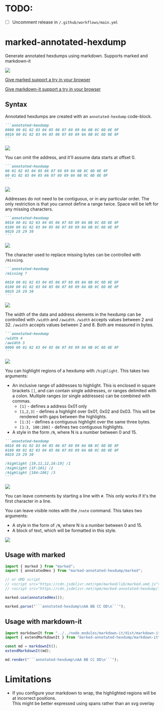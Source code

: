 # TODO:

-   [ ] Uncomment release in `/.github/workflows/main.yml`

# marked-annotated-hexdump

Generate annotated hexdumps using markdown. Supports marked and markdown-it

![](./.img/ExampleOutput.png)

[Give marked support a try in your browser](https://danishcake.github.io/marked-annotated-hexdump/marked)

[Give markdown-it support a try in your browser](https://danishcake.github.io/marked-annotated-hexdump/markdown-it)

## Syntax

Annotated hexdumps are created with an `annotated-hexdump` code-block.

````markdown
```annotated-hexdump
0000 00 01 02 03 04 05 06 07 08 09 0A 0B 0C 0D 0E 0F
0010 00 01 02 03 04 05 06 07 08 09 0A 0B 0C 0D 0E 0F
```
````

![](./.img/Example1.png)

You can omit the address, and it'll assume data starts at offset 0.

````markdown
```annotated-hexdump
00 01 02 03 04 05 06 07 08 09 0A 0B 0C 0D 0E 0F
00 01 02 03 04 05 06 07 08 09 0A 0B 0C 0D 0E 0F
```
````

![](./.img/Example2.png)

Addresses do not need to be contiguous, or in any particular order.
The only restriction is that you cannot define a range twice. Space will be left for any missing characters.

````markdown
```annotated-hexdump
0010 00 01 02 03 04 05 06 07 08 09 0A 0B 0C 0D 0E 0F
0100 00 01 02 03 04 05 06 07 08 09 0A 0B 0C 0D 0E 0F
0028 28 29 30
```
````

![](./.img/Example3.png)

The character used to replace missing bytes can be controlled with `/missing`.

````markdown
```annotated-hexdump
/missing ?

0010 00 01 02 03 04 05 06 07 08 09 0A 0B 0C 0D 0E 0F
0100 00 01 02 03 04 05 06 07 08 09 0A 0B 0C 0D 0E 0F
0028 28 29 30
```
````

![](./.img/Example4.png)

The width of the data and address elements in the hexdump can be controlled with `/width` and `/awidth`. `/width` accepts values between 2 and 32. `/awidth` accepts values between 2 and 8. Both are measured in bytes.

````markdown
```annotated-hexdump
/width 4
/awidth 3
0000 00 01 02 03 04 05 06 07 08 09 0A 0B 0C 0D 0E 0F
```
````

![](./.img/Example5.png)

You can highlight regions of a hexdump with `/highlight`. This takes two arguments:

-   An inclusive range of addresses to highlight. This is enclosed in square brackets `[]`, and can contain single addresses, or ranges delimited with a colon. Multiple ranges (or single addresses) can be combined with commas.
    -   `[1]` - defines a address 0x01 only
    -   `[1,2,3]` - defines a highlight over 0x01, 0x02 and 0x03. This will be rendered with gaps between the highlights.
    -   `[1:3]` - defines a contiguous highlight over the same three bytes.
    -   `[1:3, 100:200]` - defines two contiguous highlights.
-   A style in the form `/N`, where N is a number between 0 and 15.

````markdown
```annotated-hexdump
0010 00 01 02 03 04 05 06 07 08 09 0A 0B 0C 0D 0E 0F
0100 00 01 02 03 04 05 06 07 08 09 0A 0B 0C 0D 0E 0F
0028 28 29 30

/highlight [10,11,12,16:19] /1
/highlight [1F:101] /2
/highlight [104:106] /3
```
````

![](./.img/Example6.png)

You can leave comments by starting a line with `#`. This only works if it's the first character in a line.

You can leave visible notes with the `/note` command. This takes two arguments:

-   A style in the form of `/N`, where N is a number between 0 and 15.
-   A block of text, which will be formatted in this style.

![](./.img/Example7.png)

## Usage with marked

````js
import { marked } from "marked";
import { annotatedHex } from "marked-annotated-hexdump/marked";

// or UMD script
// <script src="https://cdn.jsdelivr.net/npm/marked/lib/marked.umd.js"></script>
// <script src="https://cdn.jsdelivr.net/npm/marked-annotated-hexdump/lib/index.umd.js"></script>

marked.use(annotatedHex());

marked.parse("```annotated-hexdump\nAA BB CC DD\n```");
````

## Usage with markdown-it

````js
import markdownIt from "../../node_modules/markdown-it/dist/markdown-it";
import { extendMarkdownIt } from "marked-annotated-hexdump/markdown-it";

const md = markdownIt();
extendMarkdownIt(md);

md.render("```annotated-hexdump\nAA BB CC DD\n```");
````

# Limitations

-   If you configure your markdown to wrap, the highlighted regions will be at incorrect positions.<br>
    This might be better expressed using spans rather than an svg overlay
